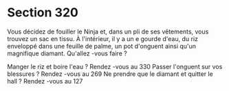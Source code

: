 # Section 320

Vous décidez de fouiller le Ninja et, dans un pli de ses vêtements, vous trouvez un sac en
tissu. À l'intérieur, il y a un e gourde d'eau, du riz enveloppé dans une feuille de palme, un
pot d'onguent ainsi qu'un magnifique diamant. Qu'allez -vous faire  ?

Manger le riz et boire l'eau  ?      Rendez -vous au 330
Passer l'onguent sur vos blessures  ?     Rendez -vous au 269
Ne prendre que le diamant et quitter le hall  ?   Rendez -vous au 127